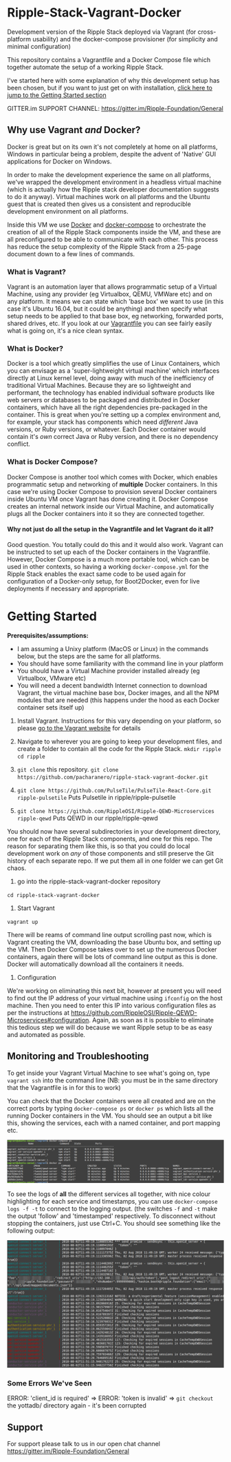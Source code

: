 # Ripple-Stack-Vagrant-Docker 
Development version of the Ripple Stack deployed via Vagrant (for cross-platform usability) and the docker-compose provisioner (for simplicity and minimal configuration)

This repository contains a Vagrantfile and a Docker Compose file which together automate the setup of a working Ripple Stack.

I've started here with some explanation of why this development setup has been chosen, but if you want to just get on with installation, [click here to jump to the Getting Started section](#getting-started)

GITTER.im SUPPORT CHANNEL: https://gitter.im/Ripple-Foundation/General

## Why use Vagrant _and_ Docker?
Docker is great but on its own it's not completely at home on all platforms, Windows in particular being a problem, despite the advent of 'Native' GUI applications for Docker on Windows.

In order to make the development experience the same on all platforms, we've wrapped the development environment in a headless virtual machine (which is actually how the Ripple stack developer documentation suggests to do it anyway). Virtual machines work on all platforms and the Ubuntu guest that is created then gives us a consistent and reproducible development environment on all platforms.

Inside this VM we use [Docker](https://www.docker.com/what-docker) and [docker-compose](https://docs.docker.com/compose/) to orchestrate the creation of all of the Ripple Stack components inside the VM, and these are all preconfigured to be able to communicate with each other. This process has reduce the setup complexity of the Ripple Stack from a 25-page document down to a few lines of commands.

### What is Vagrant?
Vagrant is an automation layer that allows programmatic setup of a Virtual Machine, using any provider (eg Virtualbox, QEMU, VMWare etc) and on any platform. It means we can state which 'base box' we want to use (in this case it's Ubuntu 16.04, but it could be anything) and then specify what setup needs to be applied to that base box, eg networking, forwarded ports, shared drives, etc. If you look at our [Vagrantfile](Vagrantfile) you can see fairly easily what is going on, it's a nice clean syntax.

### What is Docker?
Docker is a tool which greatly simplifies the use of Linux Containers, which you can envisage as a 'super-lightweight virtual machine' which interfaces directly at Linux kernel level, doing away with much of the inefficiency of traditional Virtual Machines. Because they are so lightweight and performant, the technology has  enabled individual software products like web servers or databases to be packaged and distributed in Docker containers, which have all the right dependencies pre-packaged in the container. This is great when you're setting up a complex environment and, for example, your stack has components which need *different* Java versions, or Ruby versions, or whatever. Each Docker container would contain it's *own* correct Java or Ruby version, and there is no dependency conflict.

### What is Docker Compose?
Docker Compose is another tool which comes with Docker, which enables programmatic setup and networking of **multiple** Docker containers. In this case we're using Docker Compose to provision several Docker containers inside Ubuntu VM once Vagrant has done creating it. Docker Compose creates an internal network inside our Virtual Machine, and automatically plugs all the Docker containers into it so they are connected together.

#### Why not just do all the setup in the Vagrantfile and let Vagrant do it all?
Good question. You totally could do this and it would also work. Vagrant can be instructed to set up each of the Docker containers in the Vagrantfile. However, Docker Compose is a much more portable tool, which can be used in other contexts, so having a working `docker-compose.yml` for the Ripple Stack enables the exact same code to be used again for  configuration of a Docker-only setup, for Boot2Docker, even for live deployments if necessary and appropriate.

# Getting Started

**Prerequisites/assumptions:**
* I am assuming a Unixy platform (MacOS or Linux) in the commands below, but the steps are the same for all platforms.
* You should have some familiarity with the command line in your platform
* You should have a Virtual Machine provider installed already (eg Virtualbox, VMware etc)
* You will need a decent bandwidth Internet connection to download Vagrant, the virtual machine base box, Docker images, and all the NPM modules that are needed (this happens under the hood as each Docker container sets itself up)

1. Install Vagrant. Instructions for this vary depending on your platform, so please [go to the Vagrant website](https://www.vagrantup.com/downloads.html) for details

1. Navigate to wherever you are going to keep your development files, and create a folder to contain all the code for the Ripple Stack.
  `mkdir ripple`
  `cd ripple`

1. `git clone` this repository.
`git clone https://github.com/pacharanero/ripple-stack-vagrant-docker.git`

1. `git clone https://github.com/PulseTile/PulseTile-React-Core.git ripple-pulsetile` Puts Pulsetile in ripple/ripple-pulsetile 
1. `git clone https://github.com/RippleOSI/Ripple-QEWD-Microservices ripple-qewd` Puts QEWD in our ripple/ripple-qewd

You should now have several subdirectories in your development directory, one for each of the Ripple Stack components, and one for this repo. The reason for separating them like this, is so that you could do local development work on *any* of those components and still preserve the Git history of each separate repo. If we put them all in one folder we can get Git chaos.

1. go into the ripple-stack-vagrant-docker repository

`cd ripple-stack-vagrant-docker`

1. Start Vagrant

`vagrant up`

There will be reams of command line output scrolling past now, which is Vagrant creating the VM, downloading the base Ubuntu box, and setting up the VM. Then Docker Compose takes over to set up the numerous Docker containers, again there will be lots of command line output as this is done. Docker will automatically download all the containers it needs.

1. Configuration

We're working on eliminating this next bit, however at present you will need to find out the IP address of your virtual machine using `ifconfig` on the host machine. Then you need to enter this IP into various configuration files as per the instructions at https://github.com/RippleOSI/Ripple-QEWD-Microservices#configuration. Again, as soon as it is possible to eliminate this tedious step we will do because we want Ripple setup to be as easy and automated as possible.

## Monitoring and Troubleshooting
To get inside your Vagrant Virtual Machine to see what's going on, type `vagrant ssh` into the command line (NB: you must be in the same directory that the Vagrantfile is in for this to work)

You can check that the Docker containers were all created and are on the correct ports by typing `docker-compose ps` or `docker ps` which lists all the running Docker containers in the VM. You should see an output a bit like this, showing the services, each with a named container, and port mapping etc.

![](images/docker-ps-docker-compose-ps.png)

To see the logs of **all** the different services all together, with nice colour highlighting for each service and timestamps, you can use `docker-compose logs -f -t` to connect to the logging output. (the switches `-f` and `-t` make the output 'follow' and 'timestamped' respectively. To disconnect without stopping the containers, just use Ctrl+C. You should see something like the following output:

![](images/docker-compose-logs-example.png)

### Some Errors We've Seen
ERROR: 'client_id is required' => 
ERROR: 'token is invalid' => `git checkout` the yottadb/ directory again - it's been corrupted

## Support
For support please talk to us in our open chat channel https://gitter.im/Ripple-Foundation/General

